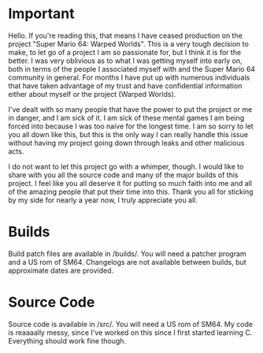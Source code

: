 # Important
Hello. If you're reading this, that means I have ceased production on the project "Super Mario 64: Warped Worlds". This is a very tough decision to make, to let go of a project I am so passionate for, but I think it is for the better. I was very oblivious as to what I was getting myself into early on, both in terms of the people I associated myself with and the Super Mario 64 community in general. For months I have put up with numerous individuals that have taken advantage of my trust and have confidential information either about myself or the project (Warped Worlds).

I've dealt with so many people that have the power to put the project or me in danger, and I am sick of it. I am sick of these mental games I am being forced into because I was too naive for the longest time. I am so sorry to let you all down like this, but this is the only way I can really handle this issue without having my project going down through leaks and other malicious acts.

I do not want to let this project go with a whimper, though. I would like to share with you all the source code and many of the major builds of this project. I feel like you all deserve it for putting so much faith into me and all of the amazing people that put their time into this. Thank you all for sticking by my side for nearly a year now, I truly appreciate you all.

# Builds
Build patch files are available in /builds/. You will need a patcher program and a US rom of SM64. Changelogs are not available between builds, but approximate dates are provided.

# Source Code
Source code is available in /src/. You will need a US rom of SM64. My code is reaaaally messy, since I've worked on this since I first started learning C. Everything should work fine though.
